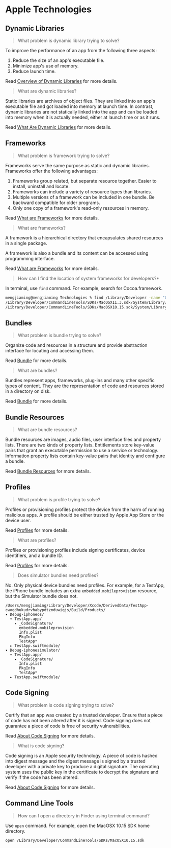 # Apple Technologies

## Dynamic Libraries

> What problem is dynamic library trying to solve?

To improve the performance of an app from the following three aspects:

1. Reduce the size of an app's executable file.
2. Minimize app's use of memory.
3. Reduce launch time.

Read [Overview of Dynamic Libraries](https://developer.apple.com/library/archive/documentation/DeveloperTools/Conceptual/DynamicLibraries/100-Articles/OverviewOfDynamicLibraries.html) for more details.

> What are dynamic libraries?

Static libraries are archives of object files. They are linked into an app's executable file and got loaded into memory at launch time. In contrast, dynamic libraries are not statically linked into the app and can be loaded into memory when it is actually needed, either at launch time or as it runs.

Read [What Are Dynamic Libraries](https://developer.apple.com/library/archive/documentation/DeveloperTools/Conceptual/DynamicLibraries/100-Articles/OverviewOfDynamicLibraries.html#//apple_ref/doc/uid/TP40001873-SW2) for more details.

## Frameworks

> What problem is framework trying to solve?

Frameworks serve the same purpose as static and dynamic libraries. Frameworks offer the following advantages:

1. Frameworks group related, but separate resource together. Easier to install, uninstall and locate.
2. Frameworks can include a variety of resource types than libraries.
3. Multiple versions of a framework can be included in one bundle. Be backward compatible for older programs.
4. Only one copy of a framework's read-only resources in memory.

Read [What are Frameworks](https://developer.apple.com/library/archive/documentation/MacOSX/Conceptual/BPFrameworks/Concepts/WhatAreFrameworks.html) for more details.

> What are frameworks?

A framework is a hierarchical directory that encapsulates shared resources in a single package.

A framework is also a bundle and its content can be accessed using programming interface.

Read [What are Frameworks](https://developer.apple.com/library/archive/documentation/MacOSX/Conceptual/BPFrameworks/Concepts/WhatAreFrameworks.html) for more details.

> How can I find the location of system frameworks for developers?*

In terminal, use `find` command. For example, search for Cocoa.framework.

```bash
mengjiaming@mengjiaming Technologies % find /Library/Developer -name "Cocoa.framework"
/Library/Developer/CommandLineTools/SDKs/MacOSX11.3.sdk/System/Library/Frameworks/Cocoa.framework
/Library/Developer/CommandLineTools/SDKs/MacOSX10.15.sdk/System/Library/Frameworks/Cocoa.framework
```

## Bundles

> What problem is bundle trying to solve?

Organize code and resources in a structure and provide abstraction interface for locating and accessing them.

Read [Bundle](https://developer.apple.com/documentation/foundation/bundle) for more details.

> What are bundles?

Bundles represent apps, frameworks, plug-ins and many other specific types of content. They are the representation of code and resources stored in a directory on disk.

Read [Bundle](https://developer.apple.com/documentation/foundation/bundle) for more details.

## Bundle Resources

> What are bundle resources?

Bundle resources are images, audio files, user interface files and property lists. There are two kinds of property lists. Entitlements store key-value pairs that grant an executable permission to use a service or technology. Information property lists contain key-value pairs that identity and configure a bundle.

Read [Bundle Resources](https://developer.apple.com/documentation/bundleresources) for more details.

## Profiles

> What problem is profile trying to solve?

Profiles or provisioning profiles protect the device from the harm of running malicious apps. A profile should be either trusted by Apple App Store or the device user.

Read [Profiles](https://developer.apple.com/documentation/appstoreconnectapi/profiles#overview) for more details.

> What are profiles?

Profiles or provisioning profiles include signing certificates, device identifiers, and a bundle ID.

Read [Profiles](https://developer.apple.com/documentation/appstoreconnectapi/profiles#overview) for more details.

> Does simulator bundles need profiles?

No. Only physical device bundles need profiles. For example, for a TestApp, the iPhone bundle includes an extra `embedded.mobileprovision` resource, but the Simulator bundle does not.

```vim
/Users/mengjiaming/Library/Developer/Xcode/DerivedData/TestApp-cwoqdhukudrvhabypdtznduwiqjs/Build/Products/
▾ Debug-iphoneos/
  ▾ TestApp.app/
    ▸ _CodeSignature/
      embedded.mobileprovision
      Info.plist
      PkgInfo
      TestApp*
  ▸ TestApp.swiftmodule/
▾ Debug-iphonesimulator/
  ▾ TestApp.app/
    ▸ _CodeSignature/
      Info.plist
      PkgInfo
      TestApp*
  ▸ TestApp.swiftmodule/
```

## Code Signing

> What problem is code signing trying to solve?

Certify that an app was created by a trusted developer. Ensure that a piece of code has not been altered after it is signed. Code signing does not guarantee a piece of code is free of security vulnerabilities.

Read [About Code Signing](https://developer.apple.com/library/archive/documentation/Security/Conceptual/CodeSigningGuide/Introduction/Introduction.html#//apple_ref/doc/uid/TP40005929-CH1-SW1) for more details.

> What is code signing?

Code signing is an Apple security technology. A piece of code is hashed into digest message and the digest message is signed by a trusted developer with a private key to produce a digital signature. The operating system uses the public key in the certificate to decrypt the signature and verify if the code has been altered.

Read [About Code Signing](https://developer.apple.com/library/archive/documentation/Security/Conceptual/CodeSigningGuide/Introduction/Introduction.html#//apple_ref/doc/uid/TP40005929-CH1-SW1) for more details.

## Command Line Tools

> How can I open a directory in Finder using terminal command?

Use `open` command. For example, open the MacOSX 10.15 SDK home directory.

```bash
open /Library/Developer/CommandLineTools/SDKs/MacOSX10.15.sdk
```
